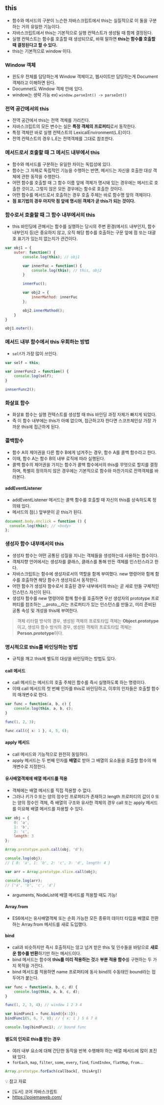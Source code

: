 ## this

- 함수와 메서드의 구분이 느슨한 자바스크립트에서 this는 실질적으로 이 둘을 구분하는 거의 유일한 기능이다. 
- 자바스크립트에서 this는 기본적으로 실행 컨텍스트가 생성될 때 함께 결정된다. 
- 실행 컨텍스트는 함수를 호출할 때 생성되므로, 바꿔 말하면 **this는 함수를 호출할 때 결정된다고 할 수 있다.**
- this는 기본적으로 window 이다.


### Window 객체

- 윈도우 전체를 담당하는게 Window 객체이고, 웹사이트만 담당하는게 Document 객체라고 이해하면 된다.
- Documnet도 Window 객체 안에 있다.
- window는 생략 가능 ex) `window.parseInt() -> parseInt()`

### 전역 공간에서의 this

- 전역 공간에서 this는 전역 객체를 가리킨다. 
- 자바스크립트의 모든 변수는 실은 **특정 객체의 프로퍼티**로서 동작한다.
- 특정 객체란 바로 실행 컨텍스트의 LexicalEnvironment(L.E)이다. 
- 전역 컨텍스트의 경우 L.E는 전역객체를 그대로 참조한다. 

### 메서드로서 호출할 때 그 메서드 내부에서 this

- 함수와 메서드를 구분하는 유일한 차이는 독립성에 있다. 
- 함수는 그 자체로 독립적인 기능을 수행하는 반면, 메서드는 자신을 호출한 대상 객체에 관한 동작을 수행한다. 
- 어떤 함수를 호출할 때 그 함수 이름 앞에 객체가 명시돼 있는 경우에는 메서드로 호출한 것이고, 그렇지 않은 모든 경우에는 함수로 호출한 것이다. 
- 어떤 함수를 메서드로서 호출하는 경우 호출 주체는 바로 함수명 앞의 객체이다. 
- **점 표기법의 경우 마지막 점 앞에 명시된 객체가 곧 this가 되는 것이다.** 

### 함수로서 호출할 때 그 함수 내부에서의 this

- this 바인딩에 관해서는 함수를 실행하는 당시의 주변 환경(메서드 내부인지, 함수 내부인지 등)은 중요하지 않고, 오직 해당 함수를 호출하는 구문 앞에 점 또는 대괄호 표기가 있는지 없는지가 관건이다. 

```javascript
var obj1 = {
    outer: function() {
        console.log(this); // obj1

        var innerFuc = function() {
            console.log(this); // this, obj2
        }

        innerFuc(); 

        var obj2 = {
            innerMathod: innerFuc
        };

        obj2.innerMathod();
    }
}

obj1.outer();
```

### 메서드 내부 함수에서 this 우회하는 방법

- `self`가 가장 많이 쓰인다. 

```javascript
var self = this; 

var innerFunc2 = function() {
    console.log(self);
}

innserFunc2(); 
```

### 화살표 함수

- 화살표 함수는 실행 컨텍스트를 생성할 때 this 바인딩 과정 자체가 빠지게 되었다. 
- 즉 이 함수 내부에는 this가 아예 없으며, 접근하고자 한다면 스코프체인상 가장 가까운 this에 접근하게 된다. 

### 콜백함수

- 함수 A의 제어권을 다른 함수 B에게 넘겨주는 경우, 함수 A를 콜백 함수라고 한다. 
- 이때, 함수 A는 함수 B의 내부 로직에 따라 실행된다.
- 콜백 함수의 제어권을 가지는 함수가 콜백 함수에서의 this를 무엇으로 할지를 결정하며, 특별히 정의하지 않은 경우에는 기본적으로 함수와 마찬가지로 전역객체를 바라본다. 

#### addEventListener

- addEventListener 메서드는 콜백 함수를 호출할 때 자신의 this를 상속하도록 정의돼 있다. 
- 메서드의 점(.) 앞부분이 곧 this가 된다. 

```javascript
document.body.onclick = function () {
  console.log(this); // <body>
};
```

### 생성자 함수 내부에서의 this

- 생성자 함수는 어떤 공통된 성질을 지니는 객체들을 생성하는데 사용하는 함수이다. 
- 객체지향 언어에서는 생성자를 클래스, 클래스를 통해 만든 객체를 인스턴스라고 한다. 
- 자바스크립트는 함수에 생성자로서의 역할을 함께 부여했다. new 명령어와 함께 함수를 호출하면 해당 함수가 생성자로서 동작한다. 
- 어떤 함수가 생성자 함수로서 호출된 경우 내부에서의 this는 곧 새로 만들 구체적인 인스턴스 자신이 된다. 
- 생성자 함수를 new 명령어와 함께 함수를 호출하면 우선 생성자의 prototype 프로퍼티를 참조하는 __proto__라는 프로퍼티가 있는 인스턴스를 만들고, 미리 준비된 공통 속성 및 개성을 this에 부여한다. 

> 객체 리터럴 방식의 경우, 생성된 객체의 프로토타입 객체는 **Object.prototype**이고, 생성자 함수 방식의 경우, 생성된 객체의 프로토타입 객체는 **Person.prototype**이다.

### 명시적으로 this를 바인딩하는 방법

- 규칙을 깨고 this에 별도의 대상을 바인딩하는 방법도 있다. 

#### call 메서드

- call 메서드는 메서드의 호출 주체인 함수를 즉시 실행하도록 하는 명령이다. 
- 이때 call 메서드의 첫 번째 인자를 this로 바인딩하고, 이후의 인자들은 호출할 함수의 매개변수로 한다. 

```javascript
var func = function(a, b, c) {
    console.log(this, a, b, c);
}

func(1, 2, 3);

func.call({ x: 1 }, 4, 5, 6);
```

#### apply 메서드

- call 메서드와 기능적으로 완전히 동일하다.
- apply 메서드는 두 번째 인자를 **배열**로 받아 그 배열의 요소들을 호출할 함수의 매개변수로 지정한다. 

#### 유사배열객체에 배열 메서드를 적용

- 객체에는 배열 메서드를 직접 적용할 수 없다. 
- 그러나 키가 0 또는 양의 정수인 프로퍼티가 존재하고 length 프로퍼티의 값이 0 또는 양의 정수인 객체, 즉 배열의 구조와 유사한 객체의 경우 call 또는 apply 메서드를 이요해 배열 메서드를 차용할 수 있다. 

```javascript
var obj = {
    0: 'a',
    1: 'b',
    2: 'c',
    length: 3
};

Array.prototype.push.call(obj, 'd');

console.log(obj);
// { 0: 'a', 1: 'b', 2: 'c', 3: 'd', length: 4 }

var arr = Array.prototype.slice.call(obj);

console.log(arr);
// ['a', 'b', 'c', 'd']
```

- arguments, NodeList에 배열 메서드를 적용할 때도 가능!

#### Array.from

- ES6에서는 유사배열객체 또는 순회 가능한 모든 종류의 데이터 타입을 배열로 전환하는 Array.from 메서드를 새로 도입했다.

#### bind

- call과 비슷하지만 즉시 호출하지는 않고 넘겨 받은 this 및 인수들을 바탕으로 **새로운 함수를 반환**하기만 하는 메서드이다.
- bind 메서드는 함수에 **this를 미리 적용하는 것**과 **부분 적용 함수**를 구현하는 두 가지 목적을 가진다. 
- bind 메서드를 적용하면 name 프로퍼티에 동사 bind의 수동태인 bound라는 접두어가 붙는다.  

```javascript
var func = function(a, b, c, d) {
    console.log(this, a, b, c, d);
}

func(1, 2, 3, 4); // window 1 2 3 4

var bindFunc1 = func.bind({x:1});
bindFunc1(5, 6, 7, 8); // { x: 1 } 5 6 7 8

console.log(bindFunc1); // bound func
```

#### 별도의 인자로 this를 받는 경우

- 여러 내부 요소에 대해 간단한 동작을 반복 수행해야 하는 배열 메서드에 많이 포진돼 있다. 
- `forEach`, `map`, `filter`, `some`, `every`, `find`, `findIndex`, `flatMap`, `from`...

```javascript
Array.prototype.forEach(callback[, thisArg])
```

💡 참고 자료

- [도서] 코어 자바스크립트 
- https://poiemaweb.com/




